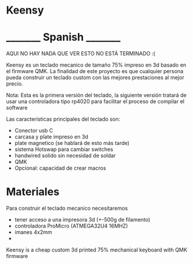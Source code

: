 # Keensy

# _______ Spanish _______


 AQUI NO HAY NADA QUE VER ESTO NO ESTÁ TERMINADO :(
 

  Keensy es un teclado mecanico de tamaño 75% impreso en 3d basado en el firmware QMK.
  La finalidad de este proyecto es que cualquier persona pueda construir un teclado custom con las mejores prestaciones al mejor precio.
  
  Nota: Esta es la primera versión del teclado, la siguiente versión tratará de usar una controladora tipo rp4020 para facilitar el proceso de compilar el   software
  
  Las características principales del teclado son:
  
  * Conector usb C
  * carcasa y plate impreso en 3d 
  * plate magnetico (se hablará de esto más tarde)
  * sistema Hotswap para cambiar switches 
  * handwired solido sin necesidad de soldar
  * QMK
  * Opcional: capacidad de crear macros 
 
# Materiales

  Para construir el teclado mecanico necesitaremos
  * tener acceso a una impresora 3d (+-500g de filamento)
  * controladora ProMicro (ATMEGA32U4 16MHZ)
  * imanes 4x2mm
  *  
  
  
  
  

Keensy is a cheap custom 3d printed 75% mechanical keyboard with QMK firmware
